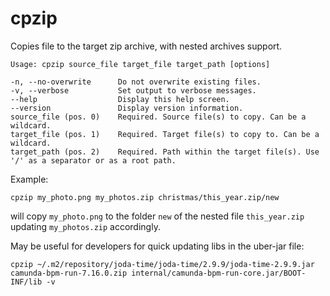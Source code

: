 # cpzip

Copies file to the target zip archive, with nested archives support.

    Usage: cpzip source_file target_file target_path [options]

    -n, --no-overwrite      Do not overwrite existing files.
    -v, --verbose           Set output to verbose messages.
    --help                  Display this help screen.
    --version               Display version information.
    source_file (pos. 0)    Required. Source file(s) to copy. Can be a wildcard.
    target_file (pos. 1)    Required. Target file(s) to copy to. Can be a wildcard.
    target_path (pos. 2)    Required. Path within the target file(s). Use '/' as a separator or as a root path.

Example:

    cpzip my_photo.png my_photos.zip christmas/this_year.zip/new

will copy `my_photo.png` to the folder `new` of the nested file `this_year.zip` updating `my_photos.zip` accordingly.

May be useful for developers for quick updating libs in the uber-jar file:

    cpzip ~/.m2/repository/joda-time/joda-time/2.9.9/joda-time-2.9.9.jar camunda-bpm-run-7.16.0.zip internal/camunda-bpm-run-core.jar/BOOT-INF/lib -v
